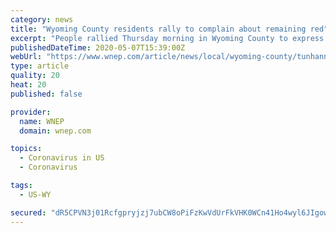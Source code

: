 ```yaml
---
category: news
title: "Wyoming County residents rally to complain about remaining red"
excerpt: "People rallied Thursday morning in Wyoming County to express their frustrations about being lumped in with other counties that are still under the governor's stay-at-home order. The streets of Tunkhannock were filled with county residents who are upset with being closed despite their low number of cases and deaths of COVID-19."
publishedDateTime: 2020-05-07T15:39:00Z
webUrl: "https://www.wnep.com/article/news/local/wyoming-county/tunhannock-rally-coronavirus/523-663a8b86-bdfa-47be-86b4-f09f55897ed2"
type: article
quality: 20
heat: 20
published: false

provider:
  name: WNEP
  domain: wnep.com

topics:
  - Coronavirus in US
  - Coronavirus

tags:
  - US-WY

secured: "dR5CPVN3j01Rcfgpryjzj7ubCW8oPiFzKwVdUrFkVHK0WCn41Ho4wyl6JIgowyFUlppeUvjbKiJuC5Qg2dVc1BQvEkaIAwyVlfyfhBo+wkccB/ybKV9c4kafG3DVb6cF1JPhp1DSgedWTwpxoZEkuQgpsqQHkLnZShhCwXWOBP5s/vArowxDmVPCDkwWighO6HC+OyMupu/S5d38KaXu0jA/Z067cB34IO8m2L3fxKl4Zu/3UfhXYaqXEJWSI3YlfE/yC+/KCu4/gIR3aWBM3ynR9ASey9CGDbavs3H1lRMQzpZyvSia7RBBPfpA1hND66S4erGPQCFSffZwNBgKIx852ClK3yqOlES64MRQa+valn/qAZ/tCog+9gHtYs13el4tQxPJ/BHkNnZu8EXSiD4DP00pQDkUcSSaQw3wBqD1oZEALjuG+eIATBAYNzP4N4C6KF/fX4RzSUfEzLS+0kqF0v9L+99wT08YDQPghJM=;Bo/72kSaYPhFNigj2X0ITw=="
---
```


